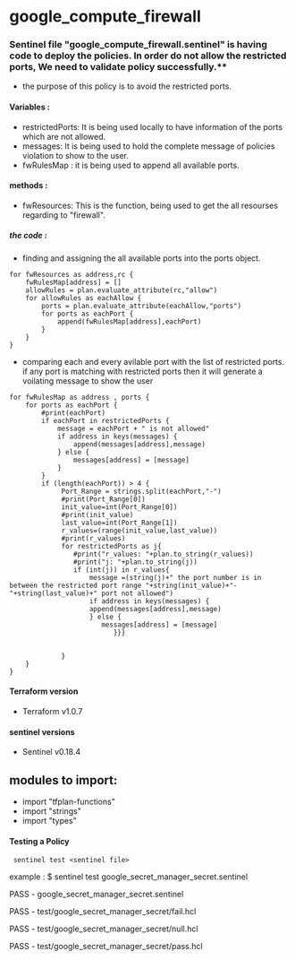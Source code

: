 # google_compute_firewall
### Sentinel file "google_compute_firewall.sentinel" is having code to deploy the policies. In order do not allow the restricted ports, We need to validate  policy successfully.**

* the purpose of this policy is to avoid the restricted ports.

#### Variables :

* restrictedPorts: It is being used locally to have information of the ports which are not allowed.
* messages: It is being used to hold the complete message of policies violation to show to the user.
* fwRulesMap : it is being used to append all available ports.

#### methods :

* fwResources: This is the function, being used to get the all resourses regarding to "firewall".
##### the code :
* finding and assigning the all available ports into the ports object.
```
for fwResources as address,rc {
    fwRulesMap[address] = []
    allowRules = plan.evaluate_attribute(rc,"allow")
    for allowRules as eachAllow {
        ports = plan.evaluate_attribute(eachAllow,"ports")
        for ports as eachPort {
            append(fwRulesMap[address],eachPort)
        }   
    }
}
```

* comparing each and every avilable port with the list of restricted ports. if any port is matching with restricted ports then it will generate a voilating message to show the user 

```
for fwRulesMap as address , ports {
    for ports as eachPort {
        #print(eachPort)
        if eachPort in restrictedPorts {
            message = eachPort + " is not allowed"
            if address in keys(messages) {
                append(messages[address],message)
            } else {
                messages[address] = [message]
            }
        }
        if (length(eachPort)) > 4 {
             Port_Range = strings.split(eachPort,"-")
             #print(Port_Range[0])
             init_value=int(Port_Range[0])
             #print(init_value)
             last_value=int(Port_Range[1])
             r_values=(range(init_value,last_value))
             #print(r_values)
             for restrictedPorts as j{
                #print("r_values: "+plan.to_string(r_values))
                #print("j: "+plan.to_string(j))
                if (int(j)) in r_values{
                    message =(string(j)+" the port number is in between the restricted port range "+string(init_value)+"-"+string(last_value)+" port not allowed")
                    if address in keys(messages) {
                    append(messages[address],message)
                    } else {
                       messages[address] = [message]
                          }}}        

               
             }
    }
}

```
#### Terraform version
* Terraform v1.0.7 

#### sentinel versions
* Sentinel v0.18.4



modules to import:
------------------
* import "tfplan-functions"
* import "strings"
* import "types"


#### Testing a Policy
     sentinel test <sentinel file>

example :
$  sentinel test google_secret_manager_secret.sentinel

  PASS - google_secret_manager_secret.sentinel

  PASS - test/google_secret_manager_secret/fail.hcl

  PASS - test/google_secret_manager_secret/null.hcl
  
  PASS - test/google_secret_manager_secret/pass.hcl
